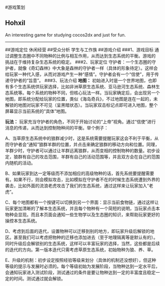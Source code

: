 #游戏策划
## Hohxil
An interesting game for studying cocos2dx and just for fun.

---
##游戏定位
休闲经营
##受众分析
学生与工作族
##游戏介绍
###1、游戏目标
通过调整生态圈中不同物种的比例与相互作用，从而达到生态系统的平衡。游戏的   挑战在于维持复杂生态系统的稳定。
###2、玩家定位
守护者：一个生态圈的守护者，就像《奇幻森林》中大象是森林的守护者一样（具体的形象待定）。这样会给玩家一种代入感，从而对游戏产生一种“感情”。守护者会有一个“信使”，用于传递守护者的“旨意”。
###3、玩法介绍
**地图：**
初始进入时是一个世界地图，也即有多个生态系统供玩家选择，比如非洲草原生态系统、亚马逊河生态系统、森林生态系统等。每个系统的物种不同，但核心玩法一样。当玩家确定后，会出现另一个地图，即系统分配给玩家的位置，类似《海岛奇兵》，不过地图是连在一起的，未解锁的地图对玩家不可见（呈黑暗状态）。当玩家双击标记点即可进入地图，整个屏幕显示当前系统的“具体”地图。

**玩法：**
玩家充当守护者的角色，不同于开始讨论的“上帝”视角。通过“信使”进行消息的传递，从而达到控制物种间的平衡。举个例子：

A、当草原生态系统中的狼群减少时，这是系统需要提醒玩家这会不利于平衡，从而守护者会“通知”狼群羊群的位置，并点击来确定狼群的移动方向和位置。同理，羊群少时，守护者可以通过让羊群远离狼群，从而变相的控制物种的数量。初步设定，狼群有自己的攻击范围，羊群有自己的活动范围等，并且双方会在自己的范围内随机的活动。

B、如果玩家到达一定等级而不添加相应的高级物种的话，首先系统要提醒需要有。如果不行，则会模拟攻击，比如模拟在守护者不在的时候生态系统遭到外界的袭击，比如外面的流浪老虎攻击了我们的生态系统，通过这样来让玩家加入“老虎”。

C、每个地图都有一个按键可以切换到另一个界面：显示当前食物链，通过这样让玩家更加清晰的了解本生态系统，并且每个物种有一个简短的说明，当玩家点击本物种会显现。而且本页面会通知一些生物学以及生态圈的知识，来帮助玩家更好的操控本生态系统。

D、考虑到后面的迭代，设置物种可以迁移到别的地方，即玩家升级后解锁的地区。甚至我们可以考虑把物种的迁移也添加进去（至于地理隔离等是默认有的）。同时升级后会解锁别的生态系统，这样可以丰富玩家的选择，当然，这些都是后续的迭代的方向。第一版本迭代只需考虑草原生态系统，初始物种为狼、养、草。

E、升级的机制：初步设定按照经验等级来划分（具体的机制还没想好），但这种等级的提示与发展时必须的。每个等级初始为发展阶段，当物种达到一定水平后，会通知玩家进入测试阶段，测试通过的条件是要让物种达到一定的丰富度且稳定一定的时间。测试通过就会解锁。
